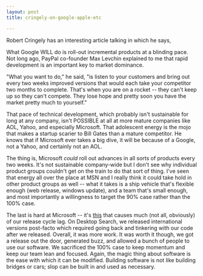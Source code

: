 ```yaml
---
layout: post
title: cringely-on-google-apple-etc

---
```

Robert Cringely has an interesting article talking in which he says,  


>   
What Google WILL do is roll-out incremental products at a blinding pace. Not long ago, PayPal co-founder Max Levchin explained to me that rapid development is an important key to market dominance.  
  
"What you want to do," he said, "is listen to your customers and bring out every two weeks improved versions that would each take your competitor two months to complete. That's when you are on a rocket -- they can't keep up so they can't compete. They lose hope and pretty soon you have the market pretty much to yourself."  
  
That pace of technical development, which probably isn't sustainable for long at any company, isn't POSSIBLE at all at more mature companies like AOL, Yahoo, and especially Microsoft. That adolescent energy is the mojo that makes a startup scarier to Bill Gates than a mature competitor. He knows that if Microsoft ever takes a big dive, it will be because of a Google, not a Yahoo, and certainly not an AOL.  


  
The thing is, Microsoft _could_ roll out advances in all sorts of products every two weeks. It's not sustainable company-wide but I don't see why individual product groups couldn't get on the train to do that sort of thing. I've seen that energy all over the place at MSN and I really think it could take hold in other product groups as well -- what it takes is a ship vehicle that's flexible enough \(web release, windows update\), and a team that's small enough, and most importantly a willingness to target the 90% case rather than the 100% case.  
  
The last is hard at Microsoft -- it's [this](http://blogs.msdn.com/ericlippert/archive/2003/10/28/53298.aspxa) that causes much \(not all, obviously\) of our release cycle lag. On Desktop Search, we released international versions post-facto which required going back and tinkering with our code after we released. Overall, it was more work. It was worth it though, we got a release out the door, generated buzz, and allowed a bunch of people to use our software. We sacrificed the 100% case to keep momentum and keep our team lean and focused. Again, the magic thing about software is the ease with which it can be modified. Building software is not like building bridges or cars; slop can be built in and used as necessary.
